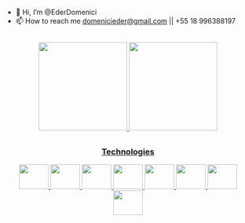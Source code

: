 - 👋 Hi, I’m @EderDomenici
- 📫 How to reach me domenicieder@gmail.com || +55 18 996388197

##

<div align="center">
  <a href="https://github.com/EderDomenici">
   <img height="180em" src="https://github-readme-stats.vercel.app/api?username=EderDomenici&show_icons=true&theme=dark&include_all_commits=true&count_private=true"/>
   <img height="180em" src="https://github-readme-stats.vercel.app/api/top-langs/?username=EderDomenici&layout=compact&langs_count=7&theme=dark"/> 
 </div> 
 
##

<div align="center">
  <h3> Technologies </h3>
  <img height="50" width="60" src="https://cdn.jsdelivr.net/gh/devicons/devicon/icons/html5/html5-original.svg">
  <img height="50" width="60" src="https://cdn.jsdelivr.net/gh/devicons/devicon/icons/css3/css3-original.svg">
  <img height="50" width="60" src="https://cdn.jsdelivr.net/gh/devicons/devicon/icons/nodejs/nodejs-original.svg">
  <img height="50" width="60" src="https://cdn.jsdelivr.net/gh/devicons/devicon/icons/sequelize/sequelize-original.svg">
  <img height="50" width="60" src="https://cdn.jsdelivr.net/gh/devicons/devicon/icons/docker/docker-original.svg">
  <img height="50" width="60" src="https://cdn.jsdelivr.net/gh/devicons/devicon/icons/amazonwebservices/amazonwebservices-original.svg" />
  <img height="50" width="60" src="https://cdn.jsdelivr.net/gh/devicons/devicon/icons/mysql/mysql-original-wordmark.svg" />
  <img height="50" width="60" src="https://cdn.jsdelivr.net/gh/devicons/devicon/icons/react/react-original.svg" />

          
</div>
